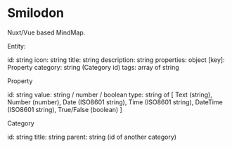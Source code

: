 
# Smilodon

Nuxt/Vue based MindMap.

Entity:

id: string
icon: string
title: string
description: string
properties: object
  [key]: Property
category: string (Category id)
tags: array of string

Property

id: string
value: string / number / boolean
type: string of [
  Text (string),
  Number (number),
  Date (ISO8601 string),
  Time (ISO8601 string),
  DateTime (ISO8601 string),
  True/False (boolean)
]

Category

id: string
title: string
parent: string (id of another category)

